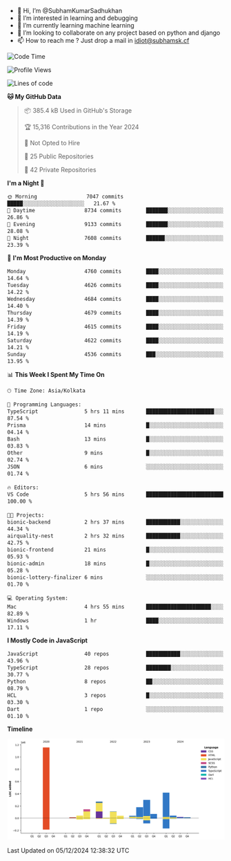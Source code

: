 - 👋 Hi, I’m @SubhamKumarSadhukhan
- 👀 I’m interested in learning and debugging
- 🌱 I’m currently learning machine learning
- 💞️ I’m looking to collaborate on any project based on python and django
- 📫 How to reach me ?
      Just drop a mail in idiot@subhamsk.cf

<!---
SubhamKumarSadhukhan/SubhamKumarSadhukhan is a ✨ special ✨ repository because its `README.md` (this file) appears on your GitHub profile.
You can click the Preview link to take a look at your changes.
--->


<!--START_SECTION:waka-->
![Code Time](http://img.shields.io/badge/Code%20Time-2%2C656%20hrs%202%20mins-blue)

![Profile Views](http://img.shields.io/badge/Profile%20Views-1-blue)

![Lines of code](https://img.shields.io/badge/From%20Hello%20World%20I%27ve%20Written-2.8%20million%20lines%20of%20code-blue)

**🐱 My GitHub Data** 

> 📦 385.4 kB Used in GitHub's Storage 
 > 
> 🏆 15,316 Contributions in the Year 2024
 > 
> 🚫 Not Opted to Hire
 > 
> 📜 25 Public Repositories 
 > 
> 🔑 42 Private Repositories 
 > 
**I'm a Night 🦉** 

```text
🌞 Morning                7047 commits        █████░░░░░░░░░░░░░░░░░░░░   21.67 % 
🌆 Daytime                8734 commits        ███████░░░░░░░░░░░░░░░░░░   26.86 % 
🌃 Evening                9133 commits        ███████░░░░░░░░░░░░░░░░░░   28.08 % 
🌙 Night                  7608 commits        ██████░░░░░░░░░░░░░░░░░░░   23.39 % 
```
📅 **I'm Most Productive on Monday** 

```text
Monday                   4760 commits        ████░░░░░░░░░░░░░░░░░░░░░   14.64 % 
Tuesday                  4626 commits        ████░░░░░░░░░░░░░░░░░░░░░   14.22 % 
Wednesday                4684 commits        ████░░░░░░░░░░░░░░░░░░░░░   14.40 % 
Thursday                 4679 commits        ████░░░░░░░░░░░░░░░░░░░░░   14.39 % 
Friday                   4615 commits        ████░░░░░░░░░░░░░░░░░░░░░   14.19 % 
Saturday                 4622 commits        ████░░░░░░░░░░░░░░░░░░░░░   14.21 % 
Sunday                   4536 commits        ███░░░░░░░░░░░░░░░░░░░░░░   13.95 % 
```


📊 **This Week I Spent My Time On** 

```text
🕑︎ Time Zone: Asia/Kolkata

💬 Programming Languages: 
TypeScript               5 hrs 11 mins       ██████████████████████░░░   87.54 % 
Prisma                   14 mins             █░░░░░░░░░░░░░░░░░░░░░░░░   04.14 % 
Bash                     13 mins             █░░░░░░░░░░░░░░░░░░░░░░░░   03.83 % 
Other                    9 mins              █░░░░░░░░░░░░░░░░░░░░░░░░   02.74 % 
JSON                     6 mins              ░░░░░░░░░░░░░░░░░░░░░░░░░   01.74 % 

🔥 Editors: 
VS Code                  5 hrs 56 mins       █████████████████████████   100.00 % 

🐱‍💻 Projects: 
bionic-backend           2 hrs 37 mins       ███████████░░░░░░░░░░░░░░   44.34 % 
airquality-nest          2 hrs 32 mins       ███████████░░░░░░░░░░░░░░   42.75 % 
bionic-frontend          21 mins             █░░░░░░░░░░░░░░░░░░░░░░░░   05.93 % 
bionic-admin             18 mins             █░░░░░░░░░░░░░░░░░░░░░░░░   05.28 % 
bionic-lottery-finalizer 6 mins              ░░░░░░░░░░░░░░░░░░░░░░░░░   01.70 % 

💻 Operating System: 
Mac                      4 hrs 55 mins       █████████████████████░░░░   82.89 % 
Windows                  1 hr                ████░░░░░░░░░░░░░░░░░░░░░   17.11 % 
```

**I Mostly Code in JavaScript** 

```text
JavaScript               40 repos            ███████████░░░░░░░░░░░░░░   43.96 % 
TypeScript               28 repos            ████████░░░░░░░░░░░░░░░░░   30.77 % 
Python                   8 repos             ██░░░░░░░░░░░░░░░░░░░░░░░   08.79 % 
HCL                      3 repos             █░░░░░░░░░░░░░░░░░░░░░░░░   03.30 % 
Dart                     1 repo              ░░░░░░░░░░░░░░░░░░░░░░░░░   01.10 % 
```



**Timeline**

![Lines of Code chart](https://raw.githubusercontent.com/SubhamKumarSadhukhan/SubhamKumarSadhukhan/main/assets/bar_graph.png)


 Last Updated on 05/12/2024 12:38:32 UTC
<!--END_SECTION:waka-->
